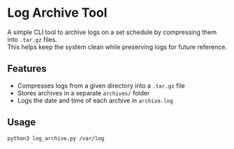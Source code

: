 # Log Archive Tool

A simple CLI tool to archive logs on a set schedule by compressing them into `.tar.gz` files.  
This helps keep the system clean while preserving logs for future reference.

## Features
- Compresses logs from a given directory into a `.tar.gz` file
- Stores archives in a separate `archives/` folder
- Logs the date and time of each archive in `archive.log`

## Usage
```bash
python3 log_archive.py /var/log
